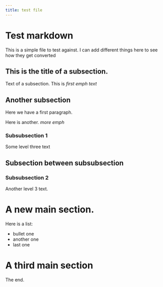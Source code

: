 ```yaml
---
title: test file
---
```


# Test markdown

This is a simple file to test against.  I can add different things here to see how they get converted

## This is the title of a subsection.

Text of a subsection.  This is *first emph text*

## Another subsection

Here we have a first paragraph.

Here is another.  *more emph*

### Subsubsection 1

Some level three text

## Subsection between subsubsection


### Subsubsection 2

Another level 3 text.

# A new main section.

Here is a list:

- bullet one
- another one
- last one


# A third main section 

The end.